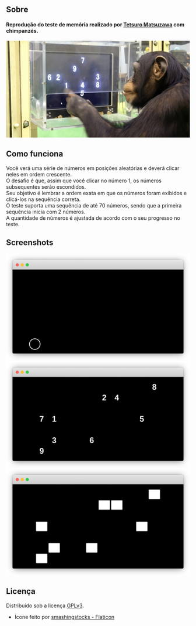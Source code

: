 ## Sobre
#### Reprodução do teste de memória realizado por [Tetsuro Matsuzawa](https://en.wikipedia.org/wiki/Tetsuro_Matsuzawa) com chimpanzés.
<img src="./images/image-1.jpeg" width="700">

## Como funciona
Você verá uma série de números em posições aleatórias e deverá clicar neles em ordem crescente.<br>
O desafio é que, assim que você clicar no número 1, os números subsequentes serão escondidos.<br>
Seu objetivo é lembrar a ordem exata em que os números foram exibidos e clicá-los na sequência correta.<br>
O teste suporta uma sequência de até 70 números, sendo que a primeira sequência inicia com 2 números.<br>
A quantidade de números é ajustada de acordo com o seu progresso no teste.

## Screenshots
<img src="./images/image-2.png" width="700">
<img src="./images/image-3.png" width="700">
<img src="./images/image-4.png" width="700">

## Licença
Distribuído sob a licença [GPLv3](./LICENSE).<br>
- Ícone feito por [smashingstocks - Flaticon](https://www.flaticon.com/authors/smashingstocks)